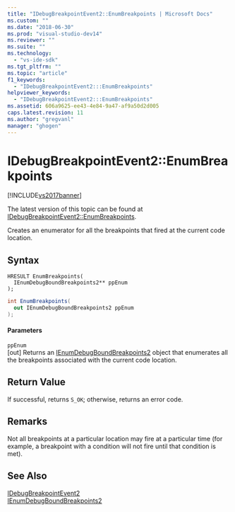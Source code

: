 ```yaml
---
title: "IDebugBreakpointEvent2::EnumBreakpoints | Microsoft Docs"
ms.custom: ""
ms.date: "2018-06-30"
ms.prod: "visual-studio-dev14"
ms.reviewer: ""
ms.suite: ""
ms.technology: 
  - "vs-ide-sdk"
ms.tgt_pltfrm: ""
ms.topic: "article"
f1_keywords: 
  - "IDebugBreakpointEvent2:::EnumBreakpoints"
helpviewer_keywords: 
  - "IDebugBreakpointEvent2:::EnumBreakpoints"
ms.assetid: 606a9625-ee43-4e84-9a47-af9a50d2d005
caps.latest.revision: 11
ms.author: "gregvanl"
manager: "ghogen"
---
```

# IDebugBreakpointEvent2::EnumBreakpoints
[!INCLUDE[vs2017banner](../../../includes/vs2017banner.md)]

The latest version of this topic can be found at [IDebugBreakpointEvent2::EnumBreakpoints](https://docs.microsoft.com/visualstudio/extensibility/debugger/reference/idebugbreakpointevent2-enumbreakpoints).  
  
Creates an enumerator for all the breakpoints that fired at the current code location.  
  
## Syntax  
  
```cpp#  
HRESULT EnumBreakpoints(  
  IEnumDebugBoundBreakpoints2** ppEnum  
);  
```  
  
```csharp  
int EnumBreakpoints(  
  out IEnumDebugBoundBreakpoints2 ppEnum  
);  
```  
  
#### Parameters  
 `ppEnum`  
 [out] Returns an [IEnumDebugBoundBreakpoints2](../../../extensibility/debugger/reference/ienumdebugboundbreakpoints2.md) object that enumerates all the breakpoints associated with the current code location.  
  
## Return Value  
 If successful, returns `S_OK`; otherwise, returns an error code.  
  
## Remarks  
 Not all breakpoints at a particular location may fire at a particular time (for example, a breakpoint with a condition will not fire until that condition is met).  
  
## See Also  
 [IDebugBreakpointEvent2](../../../extensibility/debugger/reference/idebugbreakpointevent2.md)   
 [IEnumDebugBoundBreakpoints2](../../../extensibility/debugger/reference/ienumdebugboundbreakpoints2.md)

